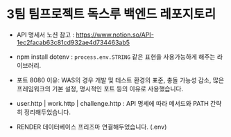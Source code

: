 # 3팀 팀프로젝트 독스루 백엔드 레포지토리

- API 명세서 노션 참고 : https://www.notion.so/API-1ec2facab63c81cd932ae4d734463ab5

- npm install dotenv : `process.env.STRING` 같은 표현을 사용가능하게 해주는 라이브러리.

- 포트 8080 이유: WAS의 경우 개발 및 테스트 환경의 표준, 충돌 가능성 감소, 많은 프레임워크의 기본 설정, 명시적인 포트 등의 이유로 사용했습니다.

- user.http | work.http | challenge.http : API 명세에 따라 메서드와 PATH 간략히 정리해두었습니다.

- RENDER 데이터베이스 프리즈마 연결해두었습니다. (.env)

